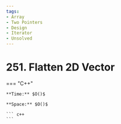 ```yaml
---
tags:
- Array
- Two Pointers
- Design
- Iterator
- Unsolved
---
```



# 251. Flatten 2D Vector

=== "C++"

    **Time:** $O()$

    **Space:** $O()$

    ``` c++
    ```